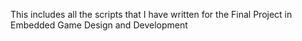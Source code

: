 This includes all the scripts that I have written for the Final Project in Embedded Game Design and Development
